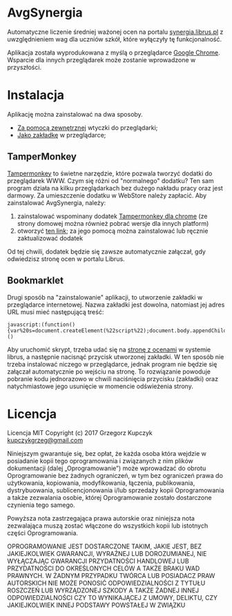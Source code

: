 # AvgSynergia
Automatyczne liczenie średniej ważonej ocen na portalu [synergia.librus.pl](https://synergia.librus.pl) z uwzględnieniem wag dla uczniów szkół, które wyłączyły tę funkcjonalność.

Aplikacja została wyprodukowana z myślą o przeglądarce [Google Chrome](https://www.google.pl/chrome/browser/desktop/index.html). Wsparcie dla innych przeglądarek może zostanie wprowadzone  w przyszłości.


# Instalacja
Aplikację można zainstalować na dwa sposoby. 
- [Za pomocą zewnętrznej](#tampermonkey) wtyczki do przeglądarki;
- [Jako zakładkę](#bookmarklet) w przeglądarce;
## TamperMonkey
   [Tampermonkey](https://tampermonkey.net/) to świetne narzędzie, które pozwala tworzyć dodatki do przeglądarek WWW. Czym się różni od "normalnego" dodatku? Ten sam program działa na kilku przeglądarkach bez dużego nakładu pracy oraz jest darmowy. Za umieszczenie dodatku w WebStore należy zapłacić.
   Aby zainstalować AvgSynergia, należy:
   

 1. zainstalować wspominany dodatek [Tampermonkey dla chrome](https://chrome.google.com/webstore/detail/tampermonkey/dhdgffkkebhmkfjojejmpbldmpobfkfo?hl=pl "pobierz Tampermonkey dla Chrome") (ze strony domowej można również pobrać wersje dla innych platform)
 2. otworzyć [ten link](https://github.com/GrzegorzKu/avgsynergia/raw/master/dist/tamper.user.js); za jego pomocą można zainstalować lub ręcznie zaktualizować dodatek
 
Od tej chwili, dodatek będzie się zawsze automatycznie załączał, gdy odwiedzisz stronę ocen w portalu Librus.

## Bookmarklet
Drugi sposób na "zainstalowanie" aplikacji, to utworzenie zakładki w przeglądarce internetowej.
Nazwa zakładki jest dowolna, natomiast jej adres URL musi mieć następującą treść:
```
javascript:(function(){var%20s=document.createElement(%22script%22);document.body.appendChild(s),s.src=%22https://rawgit.com/GrzegorzKu/avgsynergia/master/dist/bookmarklet.js%22})()
```
Aby uruchomić skrypt, trzeba udać się na [stronę z ocenami](https://synergia.librus.pl/przegladaj_oceny/uczen) w systemie librus, a następnie nacisnąć przycisk utworzonej zakładki. W ten sposób nie trzeba instalować niczego w przeglądarce, jednak program nie będzie się załączał automatycznie po wejściu na stronę. To rozwiązanie powoduje pobranie kodu jednorazowo w chwili naciśnięcia przycisku (zakładki) oraz natychmiastowe jego usunięcie w momencie odświeżenia strony.

# Licencja
Licencja MIT Copyright (c) 2017 Grzegorz Kupczyk kupczykgrzeg@gmail.com

Niniejszym gwarantuje się, bez opłat, że każda osoba która wejdzie w posiadanie kopii tego
oprogramowania i związanych z nim plików dokumentacji (dalej „Oprogramowanie”) może
wprowadzać do obrotu Oprogramowanie bez żadnych ograniczeń, w tym bez ograniczeń
prawa do użytkowania, kopiowania, modyfikowania, łączenia, publikowania,
dystrybuowania, sublicencjonowania i/lub sprzedaży kopii Oprogramowania a także
zezwalania osobie, której Oprogramowanie zostało dostarczone czynienia tego samego.

Powyższa nota zastrzegająca prawa autorskie oraz niniejsza nota zezwalająca muszą zostać
włączone do wszystkich kopii lub istotnych części Oprogramowania.

OPROGRAMOWANIE JEST DOSTARCZONE TAKIM, JAKIE JEST, BEZ JAKIEJKOLWIEK GWARANCJI,
WYRAŹNEJ LUB DOROZUMIANEJ, NIE WYŁĄCZAJĄC GWARANCJI PRZYDATNOŚCI HANDLOWEJ LUB
PRZYDATNOŚCI DO OKREŚLONYCH CELÓW A TAKŻE BRAKU WAD PRAWNYCH. W ŻADNYM
PRZYPADKU TWÓRCA LUB POSIADACZ PRAW AUTORSKICH NIE MOŻE PONOSIĆ
ODPOWIEDZIALNOŚCI Z TYTUŁU ROSZCZEŃ LUB WYRZĄDZONEJ SZKODY A TAKŻE ŻADNEJ INNEJ
ODPOWIEDZIALNOŚCI CZY TO WYNIKAJĄCEJ Z UMOWY, DELIKTU, CZY JAKIEJKOLWIEK INNEJ
PODSTAWY POWSTAŁEJ W ZWIĄZKU 